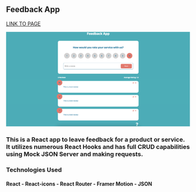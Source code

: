 ## Feedback App

[LINK TO PAGE](https://shimmering-entremet-640542.netlify.app/)

<img width="1657" alt="Project Image" src="./public/screenshot.png">

### This is a React app to leave feedback for a product or service. It utilizes numerous React Hooks and has full CRUD capabilities using Mock JSON Server and making requests.

### Technologies Used
#### React - React-icons - React Router - Framer Motion - JSON